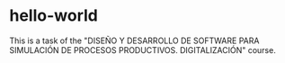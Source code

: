 # hello-world
This is a task of the "DISEÑO Y DESARROLLO DE SOFTWARE PARA SIMULACIÓN DE PROCESOS PRODUCTIVOS. DIGITALIZACIÓN" course.
